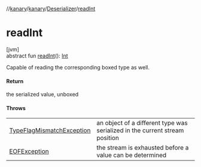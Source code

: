 //[kanary](../../../index.md)/[kanary](../index.md)/[Deserializer](index.md)/[readInt](read-int.md)

# readInt

[jvm]\
abstract fun [readInt](read-int.md)(): [Int](https://kotlinlang.org/api/latest/jvm/stdlib/kotlin/-int/index.html)

Capable of reading the corresponding boxed type as well.

#### Return

the serialized value, unboxed

#### Throws

| | |
|---|---|
| [TypeFlagMismatchException](../-type-flag-mismatch-exception/index.md) | an object of a different type was serialized in the current stream position |
| [EOFException](https://docs.oracle.com/javase/8/docs/api/java/io/EOFException.html) | the stream is exhausted before a value can be determined |
